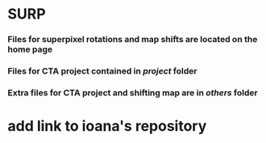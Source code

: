 # SURP
### Files for superpixel rotations and map shifts are located on the home page
### Files for CTA project contained in *project* folder
### Extra files for CTA project and shifting map are in *others* folder
# add link to ioana's repository
